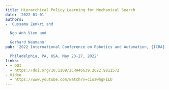 ```yaml
---
title: Hierarchical Policy Learning for Mechanical Search
date: '2022-01-01'
authors:
- 'Oussama Zenkri and

  Ngo Anh Vien and

  Gerhard Neumann'
pub: '2022 International Conference on Robotics and Automation, {ICRA} 2022,

  Philadelphia, PA, USA, May 23-27, 2022'
links:
- - DOI
  - https://doi.org/10.1109/ICRA46639.2022.9811572
- Video
  - https://www.youtube.com/watch?v=cioawhgFiLU
---
```

